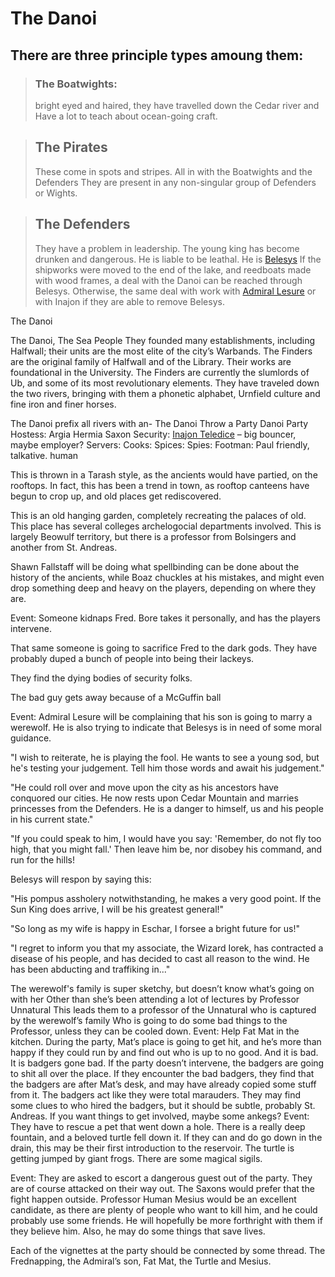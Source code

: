 # The Danoi

## There are three principle types amoung them:

> ### The Boatwights: 
> bright eyed and haired, they have travelled down the Cedar river and 
> Have a lot to teach about ocean-going craft.
    
> ## The Pirates
>  These come in spots and stripes. All in with the Boatwights and the Defenders
>  They are present in any non-singular group of Defenders or Wights. 

> ## The Defenders
> They have a problem in leadership. The young king has become drunken and dangerous. He is liable to be leathal. He is [Belesys](/p/belesys.md)
> If the shipworks were moved to the end of the lake, and reedboats made with wood frames, a deal with the Danoi can be reached through Belesys. Otherwise, the same deal with work with [Admiral Lesure](/p/lesure.md) or with Inajon if they are able to remove Belesys.

The Danoi

The Danoi, The Sea People
They founded many establishments, including Halfwall; their units are the most elite of the city’s Warbands. The Finders are the original family of Halfwall and of the Library. Their works are foundational in the University. The Finders are currently the slumlords of Ub, and some of its most revolutionary elements. They have traveled down the two rivers, bringing with them a phonetic alphabet, Urnfield culture and fine iron and finer horses.

The Danoi prefix all rivers with an-
The Danoi Throw a Party
Danoi Party
Hostess: Argia Hermia Saxon 
Security: [Inajon Teledice](/p/inajon.md) – big bouncer, maybe employer?
Servers:
Cooks:
Spices:
Spies:
Footman: Paul friendly, talkative. human

This is thrown in a Tarash style, as the ancients would have partied, on the rooftops. In fact, this has been a trend in town, as rooftop canteens have begun to crop up, and old places get rediscovered.

This is an old hanging garden, completely recreating the palaces of old. This place has several colleges archelogocial departments involved. This is largely Beowulf territory, but there is a professor from Bolsingers and another from St. Andreas. 

Shawn Fallstaff will be doing what spellbinding can be done about the history of the ancients, while Boaz chuckles at his mistakes, and might even drop something deep and heavy on the players, depending on where they are.

Event: Someone kidnaps Fred. Bore takes it personally, and has the players intervene.

That same someone is going to sacrifice Fred to the dark gods. They have probably duped a bunch of people into being their lackeys.

They find the dying bodies of security folks.

The bad guy gets away because of a McGuffin ball

Event: Admiral Lesure will be complaining that his son is going to marry a werewolf. He is also trying to indicate that Belesys is in need of some moral guidance.

"I wish to reiterate, he is playing the fool. He wants to see a young sod, but he's testing your judgement. Tell him those words and await his judgement."

"He could roll over and move upon the city as his ancestors have conquored our cities. He now rests upon Cedar Mountain and marries princesses from the Defenders. He is a danger to himself, us and his people in his current state."

"If you could speak to him, I would have you say: 'Remember, do not fly too high, that you might fall.' Then leave him be, nor disobey his command, and run for the hills!

Belesys will respon by saying this:

"His pompus assholery notwithstanding, he makes a very good point. If the Sun King does arrive, I will be his greatest general!"

"So long as my wife is happy in Eschar, I forsee a bright future for us!" 

"I regret to inform you that my associate, the Wizard Iorek, has contracted a disease of his people, and has decided to cast all reason to the wind. He has been abducting and traffiking in..."

The werewolf's family is super sketchy, but doesn’t know what’s going on with her
Other than she’s been attending a lot of lectures by Professor Unnatural
This leads them to a professor of the Unnatural who is captured by the werewolf’s family
Who is going to do some bad things to the Professor, unless they can be cooled down.
Event: Help Fat Mat in the kitchen. 
During the party, Mat’s place is going to get hit, and he’s more than happy if they could run by and find out who is up to no good. 
And it is bad. It is badgers gone bad. If the party doesn’t intervene, the badgers are going to shit all over the place.
If they encounter the bad badgers, they find that the badgers are after Mat’s desk, and may have already copied some stuff from it. The badgers act like they were total marauders. 
They may find some clues to who hired the badgers, but it should be subtle, probably St. Andreas. If you want things to get involved, maybe some ankegs?
Event: They have to rescue a pet that went down a hole. There is a really deep fountain, and a beloved turtle fell down it. 
If they can and do go down in the drain, this may be their first introduction to the reservoir.
The turtle is getting jumped by giant frogs. There are some magical sigils.


Event: They are asked to escort a dangerous guest out of the party. 
They are of course attacked on their way out. The Saxons would prefer that the fight happen outside. 
Professor Human Mesius would be an excellent candidate, as there are plenty of people who want to kill him, and he could probably use some friends.
He will hopefully be more forthright with them if they believe him. Also, he may do some things that save lives.

Each of the vignettes at the party should be connected by some thread. The Frednapping, the Admiral’s son, Fat Mat, the Turtle and Mesius.

